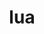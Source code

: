 ---
title: "lua"
layout: cache
categories: [package, v0.18.1]
meta: {"versions": ["5.3.5"], "compilers": ["gcc@=7.3.1", "gcc@=7.5.0"], "oss": ["amzn2", "ubuntu18.04"], "platforms": ["linux"], "targets": ["aarch64", "graviton2", "x86_64", "x86_64_v3", "x86_64_v4"], "stacks": ["aws-isc", "aws-isc-aarch64", "e4s", "radiuss", "root", "tutorial"], "num_specs": 5, "num_specs_by_stack": {"root": 5, "tutorial": 1, "e4s": 1, "radiuss": 1, "aws-isc": 2, "aws-isc-aarch64": 2}}
spec_details: [{"hash": "w26r5kvplnwfrua2rks7kb7dt3trk6yf", "compiler": "gcc@=7.5.0", "versions": ["5.3.5"], "os": "ubuntu18.04", "platform": "linux", "target": "x86_64", "variants": ["fetcher=curl", "~pcfile", "+shared"], "stacks": ["root", "tutorial", "e4s", "radiuss"], "size": "-", "tarball": "https://binaries.spack.io/releases/v0.18.1/build_cache/linux-ubuntu18.04-x86_64/gcc-7.5.0/lua-5.3.5/linux-ubuntu18.04-x86_64-gcc-7.5.0-lua-5.3.5-w26r5kvplnwfrua2rks7kb7dt3trk6yf.spack"}, {"hash": "lo2oo7ablp27gjmirj7ajhgvk3o3jvjz", "compiler": "gcc@=7.3.1", "versions": ["5.3.5"], "os": "amzn2", "platform": "linux", "target": "x86_64_v3", "variants": ["fetcher=curl", "~pcfile", "+shared"], "stacks": ["root", "aws-isc"], "size": "-", "tarball": "https://binaries.spack.io/releases/v0.18.1/build_cache/linux-amzn2-x86_64_v3/gcc-7.3.1/lua-5.3.5/linux-amzn2-x86_64_v3-gcc-7.3.1-lua-5.3.5-lo2oo7ablp27gjmirj7ajhgvk3o3jvjz.spack"}, {"hash": "x66o2rpgra7jdjet3uzfvrqyxc5pf4zm", "compiler": "gcc@=7.3.1", "versions": ["5.3.5"], "os": "amzn2", "platform": "linux", "target": "aarch64", "variants": ["fetcher=curl", "~pcfile", "+shared"], "stacks": ["root", "aws-isc-aarch64"], "size": "-", "tarball": "https://binaries.spack.io/releases/v0.18.1/build_cache/linux-amzn2-aarch64/gcc-7.3.1/lua-5.3.5/linux-amzn2-aarch64-gcc-7.3.1-lua-5.3.5-x66o2rpgra7jdjet3uzfvrqyxc5pf4zm.spack"}, {"hash": "4qde7o5cvt7j6nfqfnbb7krfhz2kx5q4", "compiler": "gcc@=7.3.1", "versions": ["5.3.5"], "os": "amzn2", "platform": "linux", "target": "x86_64_v4", "variants": ["fetcher=curl", "~pcfile", "+shared"], "stacks": ["root", "aws-isc"], "size": "-", "tarball": "https://binaries.spack.io/releases/v0.18.1/build_cache/linux-amzn2-x86_64_v4/gcc-7.3.1/lua-5.3.5/linux-amzn2-x86_64_v4-gcc-7.3.1-lua-5.3.5-4qde7o5cvt7j6nfqfnbb7krfhz2kx5q4.spack"}, {"hash": "uz7ygyqxgirrlgaai7w4milhsv2iftjb", "compiler": "gcc@=7.3.1", "versions": ["5.3.5"], "os": "amzn2", "platform": "linux", "target": "graviton2", "variants": ["fetcher=curl", "~pcfile", "+shared"], "stacks": ["root", "aws-isc-aarch64"], "size": "-", "tarball": "https://binaries.spack.io/releases/v0.18.1/build_cache/linux-amzn2-graviton2/gcc-7.3.1/lua-5.3.5/linux-amzn2-graviton2-gcc-7.3.1-lua-5.3.5-uz7ygyqxgirrlgaai7w4milhsv2iftjb.spack"}]
---
